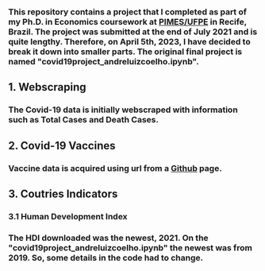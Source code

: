 ### This repository contains a project that I completed as part of my Ph.D. in Economics coursework at [PIMES/UFPE](https://sites.google.com/view/pimes/principal) in Recife, Brazil. The project was submitted at the end of July 2021 and is quite lengthy. Therefore, on April 5th, 2023, I have decided to break it down into smaller parts. The original final project is named "covid19project_andreluizcoelho.ipynb".

## 1. Webscraping 
### The Covid-19 data is initially webscraped with information such as Total Cases and Death Cases. 


## 2. Covid-19 Vaccines
### Vaccine data is acquired using url from a [Github](https://raw.githubusercontent.com/owid/covid-19-data/master/public/data/vaccinations/vaccinations.csv) page.

## 3. Coutries Indicators 
### 3.1 Human Development Index
### The HDI downloaded was the newest, 2021. On the "covid19project_andreluizcoelho.ipynb" the newest was from 2019. So, some details in the code had to change.
